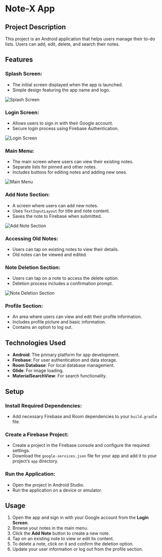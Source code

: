 # Note-X App

## Project Description
This project is an Android application that helps users manage their to-do lists. Users can add, edit, delete, and search their notes.

## Features

### Splash Screen:
- The initial screen displayed when the app is launched.
- Simple design featuring the app name and logo.

![Splash Screen](https://github.com/user-attachments/assets/bea3c658-8145-4b13-9457-797a636de060)

### Login Screen:
- Allows users to sign in with their Google account.
- Secure login process using Firebase Authentication.

![Login Screen](https://github.com/user-attachments/assets/4c39092d-c9f1-4fa8-ac07-04565f0908b5)

### Main Menu:
- The main screen where users can view their existing notes.
- Separate lists for pinned and other notes.
- Includes buttons for editing notes and adding new ones.

![Main Menu](https://github.com/user-attachments/assets/5647ce15-582f-4cc9-beb2-da41b055b864)

### Add Note Section:
- A screen where users can add new notes.
- Uses `TextInputLayout` for title and note content.
- Saves the note to Firebase when submitted.

![Add Note Section](https://github.com/user-attachments/assets/5647ce15-582f-4cc9-beb2-da41b055b864)

### Accessing Old Notes:
- Users can tap on existing notes to view their details.
- Old notes can be viewed and edited.

### Note Deletion Section:
- Users can tap on a note to access the delete option.
- Deletion process includes a confirmation prompt.

![Note Deletion Section](https://github.com/user-attachments/assets/6a5eca32-99e2-4493-bfc1-c1ee4ad87ea4)

### Profile Section:
- An area where users can view and edit their profile information.
- Includes profile picture and basic information.
- Contains an option to log out.

## Technologies Used
- **Android**: The primary platform for app development.
- **Firebase**: For user authentication and data storage.
- **Room Database**: For local database management.
- **Glide**: For image loading.
- **MaterialSearchView**: For search functionality.

## Setup

### Install Required Dependencies:
- Add necessary Firebase and Room dependencies to your `build.gradle` file.

### Create a Firebase Project:
- Create a project in the Firebase console and configure the required settings.
- Download the `google-services.json` file for your app and add it to your project’s `app` directory.

### Run the Application:
- Open the project in Android Studio.
- Run the application on a device or emulator.

## Usage
1. Open the app and sign in with your Google account from the **Login Screen**.
2. Browse your notes in the main menu.
3. Click the **Add Note** button to create a new note.
4. Tap on an existing note to view or edit its content.
5. To delete a note, click on it and confirm the deletion option.
6. Update your user information or log out from the profile section.
